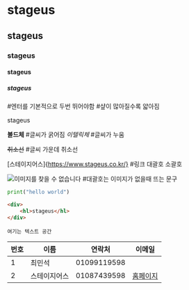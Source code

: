 # stageus
## stageus
### stageus
#### stageus
##### stageus

#엔터를 기본적으로 두번 뛰어야함
#샾이 많아질수록 얇아짐

stageus

**볼드체** #글씨가 굵어짐
*이텔릭체* #글씨가 누움

~~취소선~~ #글씨 가운데 취소선

[스테이지어스]{https://www.stageus.co.kr/}   #링크 대괄호 소괄호

![이미지를 찾을 수 없습니다](https://www.stageus.co.kr/img/logoBlack.png)  #대괄호는 이미지가 없을때 뜨는 문구

```python
print("hello world")
```

```html
<div>
    <hl>stageus</hl>
</div>
```

```text
여기는 텍스트 공간
```
|번호|이름|연락처|이메일|
|---|---|---|---|
|1|최민석|01099119598|
|2|스테이지어스|01087439598|[홈페이지](https://www.stageus.co.kr/)|


